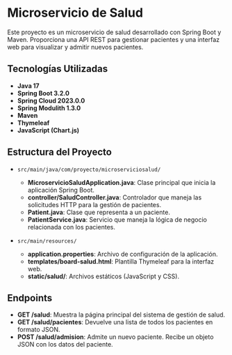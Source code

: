 # Microservicio de Salud

Este proyecto es un microservicio de salud desarrollado con Spring Boot y Maven. 
Proporciona una API REST para gestionar pacientes y una interfaz web para visualizar y admitir nuevos pacientes.

## Tecnologías Utilizadas

- **Java 17**
- **Spring Boot 3.2.0**
- **Spring Cloud 2023.0.0**
- **Spring Modulith 1.3.0**
- **Maven**
- **Thymeleaf**
- **JavaScript (Chart.js)**

## Estructura del Proyecto

- `src/main/java/com/proyecto/microserviciosalud/`
  - **MicroservicioSaludApplication.java**: Clase principal que inicia la aplicación Spring Boot.
  - **controller/SaludController.java**: Controlador que maneja las solicitudes HTTP para la gestión de pacientes.
  - **Patient.java**: Clase que representa a un paciente.
  - **PatientService.java**: Servicio que maneja la lógica de negocio relacionada con los pacientes.

- `src/main/resources/`
  - **application.properties**: Archivo de configuración de la aplicación.
  - **templates/board-salud.html**: Plantilla Thymeleaf para la interfaz web.
  - **static/salud/**: Archivos estáticos (JavaScript y CSS).

## Endpoints

- **GET /salud**: Muestra la página principal del sistema de gestión de salud.
- **GET /salud/pacientes**: Devuelve una lista de todos los pacientes en formato JSON.
- **POST /salud/admision**: Admite un nuevo paciente. Recibe un objeto JSON con los datos del paciente.
